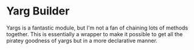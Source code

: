 Yarg Builder
============

Yargs is a fantastic module, but I'm not a fan of chaining lots of methods
together. This is essentially a wrapper to make it possible to get all the
piratey goodness of yargs but in a more declarative manner.
